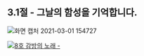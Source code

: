 ## 3.1절 - 그날의 함성을 기억합니다.

![화면 캡처 2021-03-01 154727](https://user-images.githubusercontent.com/73863771/109461451-7ff6b800-7aa5-11eb-8e21-3b2ef7113296.png)

<!--[백현 - 널 사랑하고 있어](https://img.youtube.com/vi/r-SaR5i7iQI/sddefault.jpg)](https://www.youtube.com/watch?r-SaR5i7iQI)-->
[![8호 감방의 노래 - ](http://img.youtube.com/vi/e8JSoYEUD9g/sddefault.jpg)](https://youtu.be/e8JSoYEUD9g?t=0s) 



<!--
**choijisoo-94/choijisoo-94** is a ✨ _special_ ✨ repository because its `README.md` (this file) appears on your GitHub profile.

Here are some ideas to get you started:

- 🔭 I’m currently working on ...
- 🌱 I’m currently learning ...
- 👯 I’m looking to collaborate on ...
- 🤔 I’m looking for help with ...
- 💬 Ask me about ...
- 📫 How to reach me: ...
- 😄 Pronouns: ...
- ⚡ Fun fact: ...
-->

